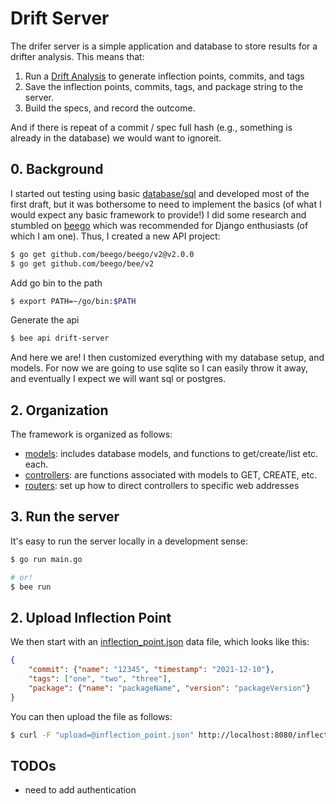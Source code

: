 # Drift Server

The drifer server is a simple application and database to store results for
a drifter analysis. This means that:

1. Run a [Drift Analysis](https://github.com/buildsi/drift-analysis) to generate inflection points, commits, and tags
2. Save the inflection points, commits, tags, and package string to the server.
3. Build the specs, and record the outcome. 

And if there is repeat of a commit / spec full hash (e.g., something is already in the
database) we would want to ignoreit.

## 0. Background

I started out testing using basic [database/sql](https://golang.org/pkg/database/sql/)
and developed most of the first draft, but it was bothersome to need to implement the
basics (of what I would expect any basic framework to provide!) I did some research
and stumbled on [beego](https://beego.me/) which was recommended for Django 
enthusiasts (of which I am one). Thus, I created a new API project:

```bash
$ go get github.com/beego/beego/v2@v2.0.0
$ go get github.com/beego/bee/v2
```

Add go bin to the path

```bash
$ export PATH=~/go/bin:$PATH
```

Generate the api

```bash
$ bee api drift-server
```

And here we are! I then customized everything with my database setup, and models.
For now we are going to use sqlite so I can easily throw it away, and eventually
I expect we will want sql or postgres.

## 2. Organization

The framework is organized as follows:

 - [models](models): includes database models, and functions to get/create/list etc. each.
 - [controllers](controllers): are functions associated with models to GET, CREATE, etc.
 - [routers](routers): set up how to direct controllers to specific web addresses


## 3. Run the server

It's easy to run the server locally in a development sense:

```bash
$ go run main.go

# or!
$ bee run
```


## 2. Upload Inflection Point

We then start with an [inflection_point.json](inflection_point.json) data file, which looks like this:

```json
{
    "commit": {"name": "12345", "timestamp": "2021-12-10"},
    "tags": ["one", "two", "three"],
    "package": {"name": "packageName", "version": "packageVersion"}
}
```

You can then upload the file as follows:

```bash
$ curl -F "upload=@inflection_point.json" http://localhost:8080/inflection-point/new/
```

## TODOs

 - need to add authentication
